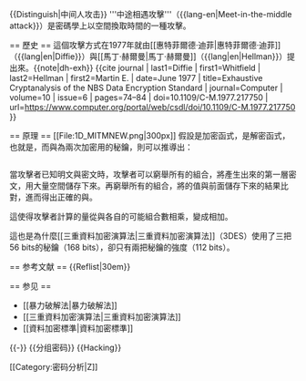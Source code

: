 {{Distinguish|中间人攻击}}
'''中途相遇攻擊'''（{{lang-en|Meet-in-the-middle attack}}）是密碼學上以空間換取時間的一種攻擊。

== 歷史 ==
這個攻擊方式在1977年就由[[惠特菲爾德·迪菲|惠特菲爾德·迪菲]]（{{lang|en|Diffie}}）與[[馬丁·赫爾曼|馬丁·赫爾曼]]（{{lang|en|Hellman}}）提出來。<ref>{{note|dh-exh}} {{cite journal
| last1=Diffie
| first1=Whitfield
| last2=Hellman
| first2=Martin E.
| date=June 1977
| title=Exhaustive Cryptanalysis of the NBS Data Encryption Standard
| journal=Computer
| volume=10
| issue=6
| pages=74–84
| doi=10.1109/C-M.1977.217750
| url=https://www.computer.org/portal/web/csdl/doi/10.1109/C-M.1977.217750
}}</ref>

== 原理 ==
[[File:1D_MITMNEW.png|300px]]
假設<math>ENC</math>是加密函式，<math>DEC</math>是解密函式，也就是<math>ENC^{-1}</math>，而<math>k_1</math>與<math>k_2</math>為兩次加密用的秘鑰，則可以推導出：

<math>\begin{align}
C &= ENC_{k_2}(ENC_{k_1}(P)) \\
P &= DEC_{k_1}(DEC_{k_2}(C)) \\
\Rightarrow ENC_{k_1}(P) &= DEC_{k_2}(C)
\end{align}</math>

當攻擊者已知明文<math>P</math>與密文<math>C</math>時，攻擊者可以窮舉所有<math>k_1</math>的組合，將產生出來的第一層密文<math>ENC_{k_1}(P)</math>，用大量空間儲存下來。再窮舉所有<math>k_2</math>的組合，將<math>DEC_{k_2}(C)</math>的值與前面儲存下來的結果比對，進而得出正確的<math>k_1</math>與<math>k_2</math>。

這使得攻擊者計算的量從<math>k_1</math>與<math>k_2</math>各自的可能組合數相乘，變成相加。

這也是為什麼[[三重資料加密演算法|三重資料加密演算法]]（3DES）使用了三把56 bits的秘鑰（168 bits），卻只有兩把秘鑰的強度（112 bits）。

== 参考文献 ==
{{Reflist|30em}}

== 参见 ==
* [[暴力破解法|暴力破解法]]
* [[三重資料加密演算法|三重資料加密演算法]]
* [[資料加密標準|資料加密標準]]

{{-}}
{{分组密码}}
{{Hacking}}

[[Category:密码分析|Z]]
